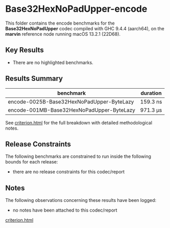 # Base32HexNoPadUpper-encode

This folder contains the encode benchmarks for the **Base32HexNoPadUpper** codec compiled with GHC 9.4.4 (aarch64), on the 
**marvin** reference node running macOS 13.2.1 (22D68).

## Key Results

* There are no highlighted benchmarks.

## Results Summary

| benchmark                                 | duration |
| ----------------------------------------- | -------- |
| encode-0025B-Base32HexNoPadUpper-ByteLazy | 159.3 ns |
| encode-001MB-Base32HexNoPadUpper-ByteLazy | 971.3 μs |

See [criterion.html](criterion.html) for the full breakdown with detailed methodological notes.

## Release Constraints

The following benchmarks are constrained to run inside the following bounds for each release:

* there are no release constraints for this codec/report

## Notes

The following observations concerning these results have been logged:
* no notes have been attached to this codec/report

[criterion.html](criterion.html)

